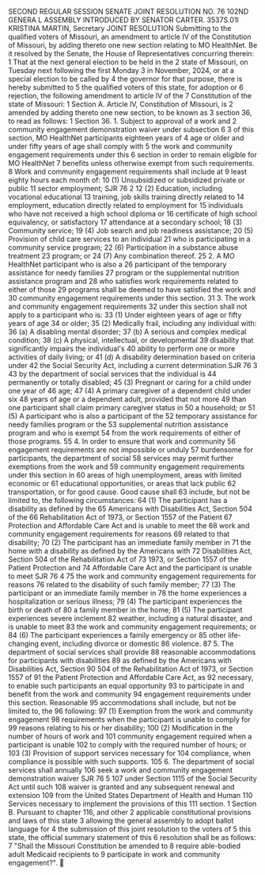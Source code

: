 SECOND REGULAR SESSION
SENATE JOINT RESOLUTION NO. 76
102ND GENERA L ASSEMBLY
INTRODUCED BY SENATOR CARTER.
3537S.01I KRISTINA MARTIN, Secretary
JOINT RESOLUTION
Submitting to the qualified voters of Missouri, an amendment to article IV of the Constitution of
Missouri, by adding thereto one new section relating to MO HealthNet.
Be it resolved by the Senate, the House of Representatives concurring therein:
1 That at the next general election to be held in the
2 state of Missouri, on Tuesday next following the first Monday
3 in November, 2024, or at a special election to be called by
4 the governor for that purpose, there is hereby submitted to
5 the qualified voters of this state, for adoption or
6 rejection, the following amendment to article IV of the
7 Constitution of the state of Missouri:
1 Section A. Article IV, Constitution of Missouri, is
2 amended by adding thereto one new section, to be known as
3 section 36, to read as follows:
1 Section 36. 1. Subject to approval of a work and
2 community engagement demonstration waiver under subsection 6
3 of this section, MO HealthNet participants eighteen years of
4 age or older and under fifty years of age shall comply with
5 the work and community engagement requirements under this
6 section in order to remain eligible for MO HealthNet
7 benefits unless otherwise exempt from such requirements.
8 Work and community engagement requirements shall include at
9 least eighty hours each month of:
10 (1) Unsubsidized or subsidized private or public
11 sector employment;
SJR 76 2
12 (2) Education, including vocational educational
13 training, job skills training directly related to
14 employment, education directly related to employment for
15 individuals who have not received a high school diploma or
16 certificate of high school equivalency, or satisfactory
17 attendance at a secondary school;
18 (3) Community service;
19 (4) Job search and job readiness assistance;
20 (5) Provision of child care services to an individual
21 who is participating in a community service program;
22 (6) Participation in a substance abuse treatment
23 program; or
24 (7) Any combination thereof.
25 2. A MO HealthNet participant who is also a
26 participant of the temporary assistance for needy families
27 program or the supplemental nutrition assistance program and
28 who satisfies work requirements related to either of those
29 programs shall be deemed to have satisfied the work and
30 community engagement requirements under this section.
31 3. The work and community engagement requirements
32 under this section shall not apply to a participant who is:
33 (1) Under eighteen years of age or fifty years of age
34 or older;
35 (2) Medically frail, including any individual with:
36 (a) A disabling mental disorder;
37 (b) A serious and complex medical condition;
38 (c) A physical, intellectual, or developmental
39 disability that significantly impairs the individual's
40 ability to perform one or more activities of daily living; or
41 (d) A disability determination based on criteria under
42 the Social Security Act, including a current determination
SJR 76 3
43 by the department of social services that the individual is
44 permanently or totally disabled;
45 (3) Pregnant or caring for a child under one year of
46 age;
47 (4) A primary caregiver of a dependent child under six
48 years of age or a dependent adult, provided that not more
49 than one participant shall claim primary caregiver status in
50 a household; or
51 (5) A participant who is also a participant of the
52 temporary assistance for needy families program or the
53 supplemental nutrition assistance program and who is exempt
54 from the work requirements of either of those programs.
55 4. In order to ensure that work and community
56 engagement requirements are not impossible or unduly
57 burdensome for participants, the department of social
58 services may permit further exemptions from the work and
59 community engagement requirements under this section in
60 areas of high unemployment, areas with limited economic or
61 educational opportunities, or areas that lack public
62 transportation, or for good cause. Good cause shall
63 include, but not be limited to, the following circumstances:
64 (1) The participant has a disability as defined by the
65 Americans with Disabilities Act, Section 504 of the
66 Rehabilitation Act of 1973, or Section 1557 of the Patient
67 Protection and Affordable Care Act and is unable to meet the
68 work and community engagement requirements for reasons
69 related to that disability;
70 (2) The participant has an immediate family member in
71 the home with a disability as defined by the Americans with
72 Disabilities Act, Section 504 of the Rehabilitation Act of
73 1973, or Section 1557 of the Patient Protection and
74 Affordable Care Act and the participant is unable to meet
SJR 76 4
75 the work and community engagement requirements for reasons
76 related to the disability of such family member;
77 (3) The participant or an immediate family member in
78 the home experiences a hospitalization or serious illness;
79 (4) The participant experiences the birth or death of
80 a family member in the home;
81 (5) The participant experiences severe inclement
82 weather, including a natural disaster, and is unable to meet
83 the work and community engagement requirements; or
84 (6) The participant experiences a family emergency or
85 other life-changing event, including divorce or domestic
86 violence.
87 5. The department of social services shall provide
88 reasonable accommodations for participants with disabilities
89 as defined by the Americans with Disabilities Act, Section
90 504 of the Rehabilitation Act of 1973, or Section 1557 of
91 the Patient Protection and Affordable Care Act, as
92 necessary, to enable such participants an equal opportunity
93 to participate in and benefit from the work and community
94 engagement requirements under this section. Reasonable
95 accommodations shall include, but not be limited to, the
96 following:
97 (1) Exemption from the work and community engagement
98 requirements when the participant is unable to comply for
99 reasons relating to his or her disability;
100 (2) Modification in the number of hours of work and
101 community engagement required when a participant is unable
102 to comply with the required number of hours; or
103 (3) Provision of support services necessary for
104 compliance, when compliance is possible with such supports.
105 6. The department of social services shall annually
106 seek a work and community engagement demonstration waiver
SJR 76 5
107 under Section 1115 of the Social Security Act until such
108 waiver is granted and any subsequent renewal and extension
109 from the United States Department of Health and Human
110 Services necessary to implement the provisions of this
111 section.
1 Section B. Pursuant to chapter 116, and other
2 applicable constitutional provisions and laws of this state
3 allowing the general assembly to adopt ballot language for
4 the submission of this joint resolution to the voters of
5 this state, the official summary statement of this
6 resolution shall be as follows:
7 "Shall the Missouri Constitution be amended to
8 require able-bodied adult Medicaid recipients to
9 participate in work and community engagement?".
